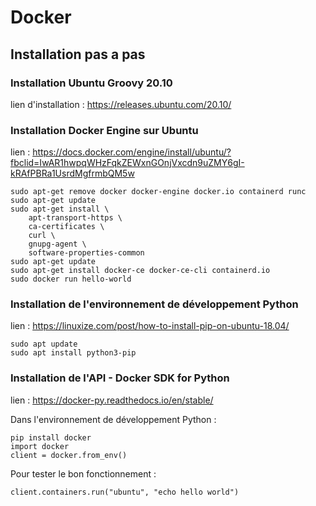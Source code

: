 
# Docker
## Installation pas a pas

### Installation Ubuntu Groovy 20.10

lien d'installation : https://releases.ubuntu.com/20.10/

### Installation Docker Engine sur Ubuntu

lien : https://docs.docker.com/engine/install/ubuntu/?fbclid=IwAR1hwpqWHzFqkZEWxnGOnjVxcdn9uZMY6gI-kRAfPBRa1UsrdMgfrmbQM5w

```
sudo apt-get remove docker docker-engine docker.io containerd runc
sudo apt-get update
sudo apt-get install \
    apt-transport-https \
    ca-certificates \
    curl \
    gnupg-agent \
    software-properties-common
sudo apt-get update
sudo apt-get install docker-ce docker-ce-cli containerd.io
sudo docker run hello-world
```

### Installation de l'environnement de développement Python

lien : https://linuxize.com/post/how-to-install-pip-on-ubuntu-18.04/

```
sudo apt update
sudo apt install python3-pip
```

### Installation de l'API - Docker SDK for Python

lien : https://docker-py.readthedocs.io/en/stable/

Dans l'environnement de développement Python :
```
pip install docker
import docker
client = docker.from_env()
```

Pour tester le bon fonctionnement : 
```
client.containers.run("ubuntu", "echo hello world")
```
